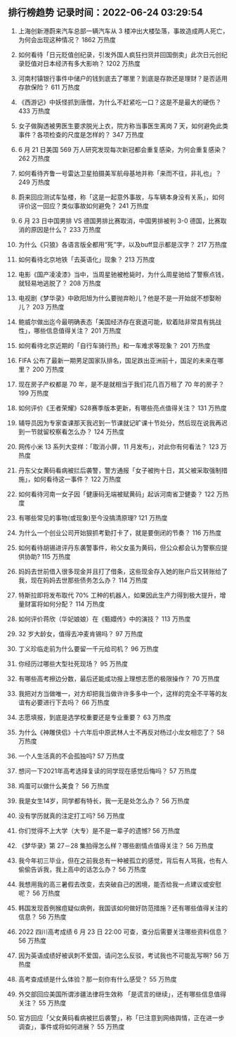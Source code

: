 
## 排行榜趋势 记录时间：2022-06-24 03:29:54
  
  1. 上海创新港蔚来汽车总部一辆汽车从 3 楼冲出大楼坠落，事故造成两人死亡，为何会出现这种情况？ 1862 万热度
    
  2. 如何看待「日元贬值创纪录，引发外国人疯狂扫货并回国倒卖」此次日元创纪录贬值对日本经济有多大影响？ 1202 万热度
    
  3. 河南村镇银行事件中储户的钱到底去了哪里？到底是存款还是理财？是否适用存款保险？ 611 万热度
    
  4. 《西游记》中妖怪抓到唐僧，为什么不赶紧吃一口？这是不是最大的硬伤？ 433 万热度
    
  5. 女子做胸透被男医生要求脱光上衣，院方称当事医生离岗 7 天，如何避免此类事件？各项检查的尺度是怎样的？ 347 万热度
    
  6. 6 月 21 日美国 569 万人研究发现每次新冠都会重复感染，为何会重复感染？ 262 万热度
    
  7. 如何看待齐鲁一号雷达卫星拍摄美军航母基地并称「来而不往，非礼也」？ 249 万热度
    
  8. 蔚来回应测试车坠楼，称「这是一起意外事故，与车辆本身没有关系」，如何评价这一回应？类似事故如何避免？ 241 万热度
    
  9. 6 月 23 日中国男排 VS 德国男排比赛取消，中国男排被判 3-0 德国，比赛取消的原因是什么？ 233 万热度
    
  10. 为什么《只狼》各语言版全都用“死”字，以及buff显示都是汉字？ 217 万热度
    
  11. 如何看待北京地铁「去英语化」现象？ 213 万热度
    
  12. 电影《国产凌凌漆》当中，当周星驰被枪毙时，为什么周星驰给了警察点钱，就轻易地逃脱了？ 208 万热度
    
  13. 电视剧《梦华录》中欧阳旭为什么要抛弃盼儿？他是不是一开始就不想娶盼儿？ 203 万热度
    
  14. 鲍威尔做出迄今最明确表态「美国经济存在衰退可能，软着陆非常具有挑战性」，哪些信息值得关注？ 201 万热度
    
  15. 如何看待北京近期的「自行车骑行热」和一车难求等现象？ 201 万热度
    
  16. FIFA 公布了最新一期男足国家队排名，国足跌出亚洲前十，国足的未来在哪里？ 200 万热度
    
  17. 现在房子产权都是 70 年，是不是就相当于我们花几百万租了 70 年的房子？ 199 万热度
    
  18. 如何评价《王者荣耀》S28赛季版本更新，有哪些亮点值得关注？ 131 万热度
    
  19. 辅导员因为专家查课那天我迟到一节课就记旷课十节处分，然后现在说我再迟到一节就留校察看怎么办？ 124 万热度
    
  20. 网传小米 13 系列大变样：「取消小屏，11 月发布」，对此你有何看法？ 123 万热度
    
  21. 丹东父女黄码看病被拦后袭警，警方通报「女子被拘十日，其父被采取强制措施」，如何看待这一事件？ 122 万热度
    
  22. 如何看待河南一女子因「健康码无端被赋黄码」起诉河南省卫健委？ 122 万热度
    
  23. 有哪些常见的事物(或现象)至今没搞清原理? 121 万热度
    
  24. 为什么一个创业公司开始狠抓考勤打卡了，就是要倒闭的节奏？ 116 万热度
    
  25. 如何看待胡锡进评丹东袭警事件，称父女虽为黄码，但公众都会认为警察应提供协助? 115 万热度
    
  26. 妈妈去世前借入很多现金并且打了借条，这些现金存入她的账户后又转账给了我，现在妈妈去世那些债务怎么办？ 114 万热度
    
  27. 特斯拉即将发布取代 70% 工种的机器人，如果因此生产力得到极大提升，增量财富将如何分配？ 114 万热度
    
  28. 如何评价蒋欣（华妃娘娘）在《甄嬛传》中的演技？ 113 万热度
    
  29. 32 岁大龄女，值得去冲麦肯锡吗？ 97 万热度
    
  30. 丁义珍临走前为什么要留一千元给司机？ 96 万热度
    
  31. 你经历过哪些大型社死现场？ 95 万热度
    
  32. 有哪些高考擦边分数，最后还能成功报上理想志愿的极限操作？ 70 万热度
    
  33. 我把对方当做唯一，对方却把我当做许许多多中一个，这样的完全不平等的友谊有必要进行下去吗？ 66 万热度
    
  34. 志愿填报，到底是选学校重要还是专业重要？ 63 万热度
    
  35. 为什么《神雕侠侣》十六年后中原武林人士不再反对杨过小龙女相恋了？ 58 万热度
    
  36. 一个人生活真的不会孤独吗? 57 万热度
    
  37. 想问一下2021年高考选择复读的同学现在感觉后悔吗？ 57 万热度
    
  38. 鸡蛋可以做什么美食？ 56 万热度
    
  39. 我是女生14岁，同学都有特长，我一无是处怎么办？ 56 万热度
    
  40. 没有学历就真的注定打工吗? 56 万热度
    
  41. 你们觉得不上大学（大专）是不是一辈子的遗憾? 56 万热度
    
  42. 《梦华录》第 27－28 集拍得怎么样？哪些剧情点值得关注？ 56 万热度
    
  43. 我今年初三毕业，但在之前我总有一种被孤立的感觉，背后有人骂我，也有人偷偷告诉我，我上高中的话怎么办？ 56 万热度
    
  44. 我想用我的高三暑假去改变，去突破自己的困境，能否给我一点建议或安慰呢？ 56 万热度
    
  45. 韩国发现首例猴痘疑似病例，我国该如何做好防范措施？还有哪些值得关注的信息？ 56 万热度
    
  46. 2022 四川高考成绩 6 月 23 日 22:00 可查，查分后需要关注哪些资料信息？ 56 万热度
    
  47. 因为英语成绩好被讽刺不爱国，请问怎么反驳，考试我也不可能乱写啊? 56 万热度
    
  48. 高考查成绩是什么体验？那一刻你有什么感受？ 55 万热度
    
  49. 外交部回应美国所谓涉疆法律将生效称 「是谎言的继续」，还有哪些信息值得关注？ 55 万热度
    
  50. 官方回应「父女黄码看病被拦后袭警」，称「已注意到网络舆情，正在进一步调查」，事件或将如何进展？ 55 万热度
    